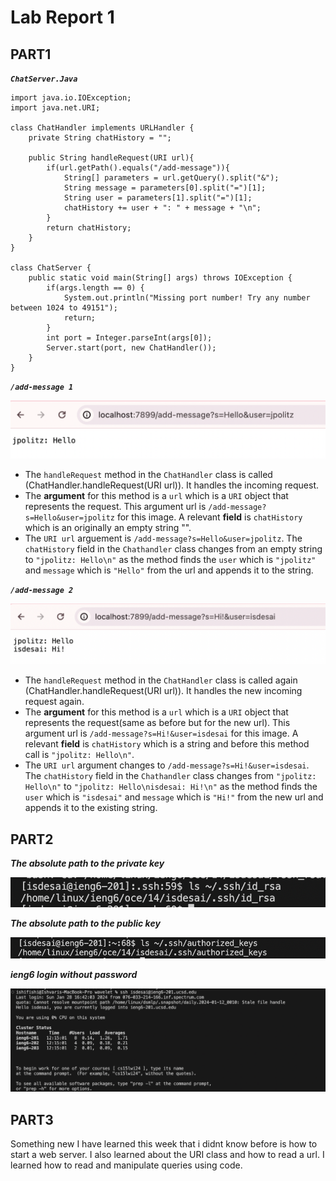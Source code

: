 # Lab Report 1

## PART1

***```ChatServer.Java```***

```
import java.io.IOException;
import java.net.URI;

class ChatHandler implements URLHandler {
    private String chatHistory = "";

    public String handleRequest(URI url){
        if(url.getPath().equals("/add-message")){
            String[] parameters = url.getQuery().split("&");
            String message = parameters[0].split("=")[1];
            String user = parameters[1].split("=")[1];
            chatHistory += user + ": " + message + "\n";
        }
        return chatHistory;
    }
}

class ChatServer {
    public static void main(String[] args) throws IOException {
        if(args.length == 0) {
            System.out.println("Missing port number! Try any number between 1024 to 49151");
            return;
        }
        int port = Integer.parseInt(args[0]);
        Server.start(port, new ChatHandler());
    }
}

```
***```/add-message 1```***

![Image](https://github.com/ishi1022/cse15l-lab-reports/blob/main/addMessage1.png?raw=true)
- The ```handleRequest``` method in the ```ChatHandler``` class is called (ChatHandler.handleRequest(URI url)). It handles the incoming request.
- The **argument** for this method is a ```url``` which is a ```URI``` object that represents the request. This argument url is ```/add-message?s=Hello&user=jpolitz``` for this image. A relevant **field** is ```chatHistory``` which is an originally an empty string "". 
- The ```URI url``` arguement is ```/add-message?s=Hello&user=jpolitz```. The ```chatHistory``` field in the ```Chathandler``` class changes from an empty string to ```"jpolitz: Hello\n"``` as the method finds the ```user``` which is ```"jpolitz"``` and ```message``` which is ```"Hello"``` from the url and appends it to the string.
  
***```/add-message 2```***

![Image](https://github.com/ishi1022/cse15l-lab-reports/blob/main/addMessage2.png?raw=true)
- The ```handleRequest``` method in the ```ChatHandler``` class is called again (ChatHandler.handleRequest(URI url)). It handles the new incoming request again.
- The **argument** for this method is a ```url``` which is a ```URI``` object that represents the request(same as before but for the new url). This argument url is ```/add-message?s=Hi!&user=isdesai``` for this image. A relevant **field** is ```chatHistory``` which is a string and before this method call is ```"jpolitz: Hello\n"```. 
- The ```URI url``` argument changes to ```/add-message?s=Hi!&user=isdesai```. The ```chatHistory``` field in the ```Chathandler``` class changes from ```"jpolitz: Hello\n"``` to ```"jpolitz: Hello\nisdesai: Hi!\n"``` as the method finds the ```user``` which is ```"isdesai"``` and ```message``` which is ```"Hi!"``` from the new url and appends it to the existing string.
  
## PART2

***The absolute path to the private key***

![Image](https://github.com/ishi1022/cse15l-lab-reports/blob/main/Private%20Key%20Abs%20Path.png?raw=true)

***The absolute path to the public key***

![Image](https://github.com/ishi1022/cse15l-lab-reports/blob/main/Screen%20Shot%202024-02-13%20at%202.35.30%20PM.png?raw=true)

***ieng6 login without password***

![Image](https://github.com/ishi1022/cse15l-lab-reports/blob/main/ieng6Login(w:oPass).png?raw=true)


## PART3

Something new I have learned this week that i didnt know before is how to start a web server. I also learned about the URI class and how to read a url. I learned how to read and manipulate queries using code. 


